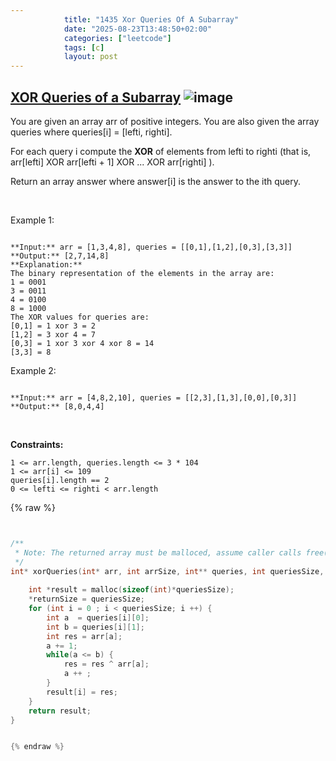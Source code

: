```yaml
---
            title: "1435 Xor Queries Of A Subarray"
            date: "2025-08-23T13:48:50+02:00"
            categories: ["leetcode"]
            tags: [c]
            layout: post
---
```

            
## [XOR Queries of a Subarray](https://leetcode.com/problems/xor-queries-of-a-subarray) ![image](https://img.shields.io/badge/Difficulty-Medium-orange)

You are given an array arr of positive integers. You are also given the array queries where queries[i] = [lefti, righti].

For each query i compute the **XOR** of elements from lefti to righti (that is, arr[lefti] XOR arr[lefti + 1] XOR ... XOR arr[righti] ).

Return an array answer where answer[i] is the answer to the ith query.

 

Example 1:

```

**Input:** arr = [1,3,4,8], queries = [[0,1],[1,2],[0,3],[3,3]]
**Output:** [2,7,14,8] 
**Explanation:** 
The binary representation of the elements in the array are:
1 = 0001 
3 = 0011 
4 = 0100 
8 = 1000 
The XOR values for queries are:
[0,1] = 1 xor 3 = 2 
[1,2] = 3 xor 4 = 7 
[0,3] = 1 xor 3 xor 4 xor 8 = 14 
[3,3] = 8

```

Example 2:

```

**Input:** arr = [4,8,2,10], queries = [[2,3],[1,3],[0,0],[0,3]]
**Output:** [8,0,4,4]

```

 

**Constraints:**

	1 <= arr.length, queries.length <= 3 * 104
	1 <= arr[i] <= 109
	queries[i].length == 2
	0 <= lefti <= righti < arr.length

{% raw %}


```c


/**
 * Note: The returned array must be malloced, assume caller calls free().
 */
int* xorQueries(int* arr, int arrSize, int** queries, int queriesSize, int* queriesColSize, int* returnSize) {
    
    int *result = malloc(sizeof(int)*queriesSize);
    *returnSize = queriesSize;
    for (int i = 0 ; i < queriesSize; i ++) {
        int a  = queries[i][0];
        int b = queries[i][1];
        int res = arr[a];
        a += 1;
        while(a <= b) {
            res = res ^ arr[a];
            a ++ ;
        }
        result[i] = res;
    }
    return result;
}


{% endraw %}
```
